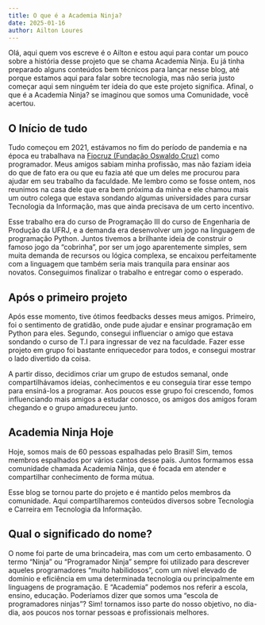 ```yaml
---
title: O que é a Academia Ninja?
date: 2025-01-16
author: Ailton Loures
---
```

Olá, aqui quem vos escreve é o Ailton e estou aqui para contar um pouco sobre a história desse projeto que se chama Academia Ninja. Eu já tinha preparado alguns conteúdos bem técnicos para lançar nesse blog, até porque estamos aqui para falar sobre tecnologia, mas não seria justo começar aqui sem ninguém ter ideia do que este projeto significa. Afinal, o que é a Academia Ninja? se imaginou que somos uma Comunidade, você acertou.



## O Início de tudo

Tudo começou em 2021, estávamos no fim do período de pandemia e na época eu trabalhava na [Fiocruz (Fundação Oswaldo Cruz)](https://portal.fiocruz.br/) como programador. Meus amigos sabiam minha profissão, mas não faziam ideia do que de fato era ou que eu fazia até que um deles me procurou para ajudar em seu trabalho da faculdade. Me lembro como se fosse ontem, nos reunimos na casa dele que era bem próxima da minha e ele chamou mais um outro colega que estava sondando algumas universidades para cursar Tecnologia da Informação, mas que ainda precisava de um certo incentivo. 

Esse trabalho era do curso de Programação III do curso de Engenharia de Produção da UFRJ, e a demanda era desenvolver um jogo na linguagem de programação Python. Juntos tivemos a brilhante ideia de construir o famoso jogo da “cobrinha”, por ser um jogo aparentemente simples, sem muita demanda de recursos ou lógica complexa, se encaixou perfeitamente com a linguagem que também seria mais tranquila para ensinar aos novatos. Conseguimos finalizar o trabalho e entregar como o esperado.



## Após o primeiro projeto

Após esse momento, tive ótimos feedbacks desses meus amigos. Primeiro, foi o sentimento de gratidão, onde pude ajudar e ensinar programação em Python para eles. Segundo, consegui influenciar o amigo que estava sondando o curso de T.I para ingressar de vez na faculdade. Fazer esse projeto em grupo foi bastante enriquecedor para todos, e consegui mostrar o lado divertido da coisa.

A partir disso, decidimos criar um grupo de estudos semanal, onde compartilhávamos ideias, conhecimentos e eu conseguia tirar esse tempo para ensiná-los a programar. Aos poucos esse grupo foi crescendo, fomos influenciando mais amigos a estudar conosco, os amigos dos amigos foram chegando e o grupo amadureceu junto.



## Academia Ninja Hoje

Hoje, somos mais de 60 pessoas espalhadas pelo Brasil! Sim, temos membros espalhados por vários cantos desse país. Juntos formamos essa comunidade chamada Academia Ninja, que é focada em atender e compartilhar conhecimento de forma mútua.

Esse blog se tornou parte do projeto e é mantido pelos membros da comunidade. Aqui compartilharemos conteúdos diversos sobre Tecnologia e Carreira em Tecnologia da Informação.



## Qual o significado do nome?

O nome foi parte de uma brincadeira, mas com um certo embasamento. O termo “Ninja” ou “Programador Ninja” sempre foi utilizado para descrever aqueles programadores “muito habilidosos”, com um nível elevado de domínio e eficiência em uma determinada tecnologia ou principalmente em linguagens de programação. E “Academia” podemos nos referir a escola, ensino, educação. Poderíamos dizer que somos uma “escola de programadores ninjas”? Sim! tornamos isso parte do nosso objetivo, no dia-dia, aos poucos nos tornar pessoas e profissionais melhores.
